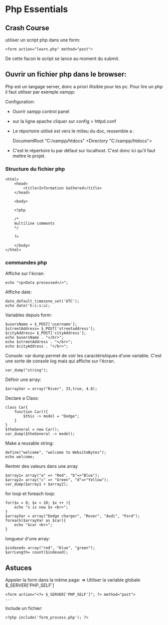 # Php Essentials


## Crash Course

utiliser un script php dans une form:

    <form action="learn.php" method="post">

De cette facon le script se lance au moment du submit.


## Ouvrir un fichier php dans le browser:

Php est un langage server, donc a priori illisible pour les pc. Pour lire un php il faut utiliser par exemple xampp:

Configuration:

- Ouvrir xampp control panel
- sur la ligne apache cliquer sur config >  httpd.conf
- Le réportoire utilisé est vers le milieu du doc, ressemble a :

    DocumentRoot "C:/xampp/htdocs"
    <Directory "C:/xampp/htdocs">

- C'est le répertoire lu par défaut sur localhost. C'est donc ici qu'il faut mettre le projet.


### Structure du fichier php

    <html>
        <head>
            <title>Information Gathered</title>
        </head>

        <body>

        <?php

        /*
        multiline comments
        */

        ?>

        </body>
    </html>


### commandes php

Affiche sur l'écran:

    echo "<p>Data processed</>";

Affiche date:

    date_default_timezone_set('UTC');
    echo date('h:i:s:u);

Variables depuis form:

    $usersName = $_POST['username'];
    $streetAddress= $_POST['streetaddress'];
    $cityAddress= $_POST['cityAddress'];
    echo $usersName . "</br>";
    echo $streetAddress . "</br>";
    echo $cityAddress . "</br>";

Console:
var dump permet de voir les caractéristiques d'une variable. C'est une sorte de console log mais qui affiche sur l'écran.

    var_dump("string");

Définir une array:

    $arrayVar = array("River", 33,true, 4.8);

Declare a Class:

    class Car{
        function Car(){
            $this -> model = "Dodge";
        }
    }
    $theGeneral = new Car();
    var_dump($theGeneral -> model);

Make a reusable string:

    define("welcome", "welcome to WebsiteBytes");
    echo welcome;

Rentrer des valeurs dans une array

    $array1= array("a" => "Red", "b"=>"Blue");
    $array2= array("c" => "Green", "d"=>"Yellow");
    var_dump($array1 + $array2);


for loop et foreach loop:

    for($x = 0; $x < 10; $x ++ ){
        echo "x is now $x <br>";
    }
    $arrayVar = array("Dodge charger", "Rover", "Audi", "Ford");
    foreach($arrayVar as $car){
        echo "$car <br>";
    }

longueur d'une array:

    $indexed= array("red", "blue", "green");
    $arrLength= count($indexed);


## Astuces

Appeler la form dans la même page:
  => Utiliser la variable globale $_SERVER['PHP_SELF']

    <form action="<?= $_SERVER['PHP_SELF']"; ?> method="post">
    ...

Include un fichier:

    <?php include('form_process.php'); ?>
